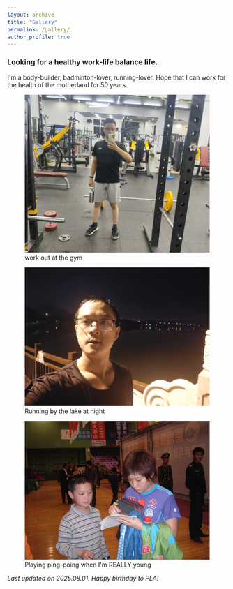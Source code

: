 ```yaml
---
layout: archive
title: "Gallery"
permalink: /gallery/
author_profile: true
---
```


<!-- Just a simple markdown format. -->

### Looking for a healthy work-life balance life.

I'm a body-builder, badminton-lover, running-lover. Hope that I can work for the health of the motherland for 50 years.


<figure>
  <img src="/images/my_image/bodybuilder.jpg" width="720" alt="exercising photo">
  <figcaption>work out at the gym</figcaption>
</figure>

<figure>
  <img src="/images/my_image/runner.jpg" width="720" alt="running photo">
  <figcaption>Running by the lake at night</figcaption>
</figure>


<figure>
  <img src="/images/my_image/pingpong.jpg" width="720" alt="pingpong photo">
  <figcaption>Playing ping-poing when I'm REALLY young</figcaption>
</figure>


*Last updated on 2025.08.01. Happy birthday to PLA!*
